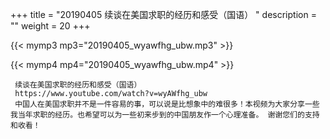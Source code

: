 +++
title = "20190405  续谈在美国求职的经历和感受（国语） "
description = ""
weight = 20
+++

{{< mymp3 mp3="20190405_wyawfhg_ubw.mp3" >}}

{{< mymp4 mp4="20190405_wyawfhg_ubw.mp4" >}}

     续谈在美国求职的经历和感受（国语） 
     https://www.youtube.com/watch?v=wyAWfhg_ubw 
     中国人在美国求职并不是一件容易的事，可以说是比想象中的难很多！本视频为大家分享一些我当年求职的经历。也希望可以为一些初来步到的中国朋友作一个心理准备。 谢谢您们的支持和收看！ 
